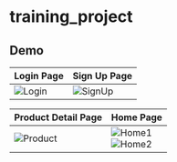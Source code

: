 # training_project

## Demo

| Login Page | Sign Up Page |
|------------|--------------|
| ![Login](https://github.com/user-attachments/assets/8a86c779-8d5c-42c4-acf5-b383d9cbbb58) | ![SignUp](https://github.com/user-attachments/assets/76781245-df08-4447-ad37-ade1a2a49605) |

| Product Detail Page | Home Page |
|----------------------|-----------|
| ![Product](https://github.com/user-attachments/assets/b9131932-5a7a-4e2f-bb5a-a0493a3ccbbf) | ![Home1](https://github.com/user-attachments/assets/e2d05856-8cd2-4cdb-ad8f-8601167f28d2)<br>![Home2](https://github.com/user-attachments/assets/4ecb282b-771a-4dba-98bb-d07c39c8151b) |
